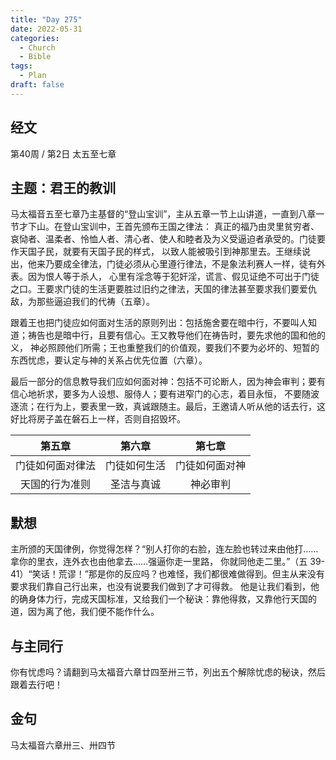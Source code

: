 ```yaml
---
title: "Day 275"
date: 2022-05-31
categories:
  - Church
  - Bible
tags:
  - Plan
draft: false
---
```


## 经文
第40周 / 第2日 太五至七章

## 主题：君王的教训
马太福音五至七章乃主基督的“登山宝训”，主从五章一节上山讲道，一直到八章一节才下山。在登山宝训中，王首先颁布王国之律法：
真正的福乃由灵里贫穷者、哀恸者、温柔者、怜恤人者、清心者、使人和睦者及为义受逼迫者承受的。门徒要作天国子民，就要有天国子民的样式，
以致人能被吸引到神那里去。王继续说出，他来乃要成全律法，门徒必须从心里遵行律法，不是象法利赛人一样，徒有外表。因为恨人等于杀人，
心里有淫念等于犯奸淫，谎言、假见证绝不可出于门徒之口。王要求门徒的生活更要胜过旧约之律法，天国的律法甚至要求我们要爱仇敌，为那些逼迫我们的代祷（五章）。

跟着王也把门徒应如何面对生活的原则列出：包括施舍要在暗中行，不要叫人知道；祷告也是暗中行，且要有信心。王又教导他们在祷告时，要先求他的国和他的义，
神必照顾他们所需；王也重整我们的价值观，要我们不要为必坏的、短暂的东西忧虑，要认定与神的关系占优先位置（六章）。

最后一部分的信息教导我们应如何面对神：包括不可论断人，因为神会审判；要有信心地祈求，要多为人设想、服侍人；要有进窄门的心志，着目永恒，
不要随波逐流；在行为上，要表里一致，真诚跟随主。最后，王邀请人听从他的话去行，这好比将房子盖在磐石上一样，否则自招毁坏。

|    第五章     |   第六章    |    第七章    |
|:----------:|:--------:|:---------:|
|  门徒如何面对律法  |  门徒如何生活  |  门徒如何面对神  |
|  天国的行为准则   |  圣洁与真诚   |   神必审判    |

## 默想
主所颁的天国律例，你觉得怎样？“别人打你的右脸，连左脸也转过来由他打……拿你的里衣，连外衣也由他拿去……强逼你走一里路，
你就同他走二里。”（五  39-41）“笑话！荒谬！”那是你的反应吗？也难怪，我们都很难做得到。但主从来没有要求我们靠自己行出来，也没有说要我们做到了才可得救。
他是让我们看到，他的确身体力行，完成天国标准，又给我们一个秘诀：靠他得救，又靠他行天国的道，因为离了他，我们便不能作什么。

## 与主同行
你有忧虑吗？请翻到马太福音六章廿四至卅三节，列出五个解除忧虑的秘诀，然后跟着去行吧！

## 金句
马太福音六章卅三、卅四节

[comment]: <> (## 附录)

